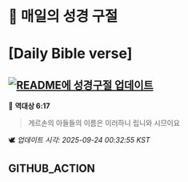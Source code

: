# 🙏 매일의 성경 구절
# [Daily Bible verse]
## [![README에 성경구절 업데이트](https://github.com/DONGSUKA/first_test/actions/workflows/update-readme-bible.yml/badge.svg)](https://github.com/DONGSUKA/first_test/actions/workflows/update-readme-bible.yml)
<!-- START_BIBLE_VERSE -->
📖 **역대상 6:17**
> 게르손의 아들들의 이름은 이러하니 립니와 시므이요

🕊️ _업데이트 시각: 2025-09-24 00:32:55 KST_
  <!-- END_BIBLE_VERSE -->
## GITHUB_ACTION
